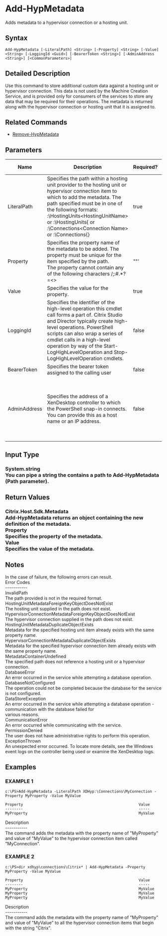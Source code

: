 ﻿# Add-HypMetadata

   Adds metadata to a hypervisor connection or a hosting unit.

## Syntax
```
Add-HypMetadata [-LiteralPath] <String> [-Property] <String> [-Value] <String> [-LoggingId <Guid>] [-BearerToken <String>] [-AdminAddress <String>] [<CommonParameters>]
```

## Detailed Description
   Use this command to store additional custom data against a hosting unit or hypervisor connection.  This data is not used by the Machine Creation Service, and is provided only for consumers of the services to store any data that may be required for their operations.  The metadata is returned along with the hypervisor connection or hosting unit that it is assigned to.

## Related Commands
  * [Remove-HypMetadata](Remove-HypMetadata.html)
## Parameters

| Name   | Description | Required? | Pipeline Input | Default Value |
| --- | --- | --- | --- | --- |
| LiteralPath | Specifies the path within a hosting unit provider to the hosting unit or hypervisor connection item to which to add the metadata. The path specified must be in one of the following formats: <drive>:\HostingUnits\<HostingUnitName> or  <drive>:\HostingUnits\{<HostingUnit Uid> or  <drive>:\Connections\<Connection Name> or  <drive>:\Connections\{<Connection Uid>} | true | true (ByValue) |  |
| Property | Specifies the property name of the metadata to be added.  The property must be unique for the item specified by the path.<br>The property cannot contain any of the following characters \/;:#.*?=<>|[]()""' | true | false |  |
| Value | Specifies the value for the property. | true | false |  |
| LoggingId | Specifies the identifier of the high-level operation this cmdlet call forms a part of. Citrix Studio and Director typically create high-level operations. PowerShell scripts can also wrap a series of cmdlet calls in a high-level operation by way of the Start-LogHighLevelOperation and Stop-LogHighLevelOperation cmdlets. | false | false |  |
| BearerToken | Specifies the bearer token assigned to the calling user | false | false |  |
| AdminAddress | Specifies the address of a XenDesktop controller to which the PowerShell snap-in connects.  You can provide this as a host name or an IP address. | false | false | LocalHost. Once a value is provided by any cmdlet, this value becomes the default. |

## Input Type
### System.string<br>    You can pipe a string the contains a path to Add-HypMetadata (Path parameter).
   
## Return Values
### Citrix.Host.Sdk.Metadata<br>   Add-HypMetadata returns an object containing the new definition of the metadata.<br>    Property <string><br>        Specifies the property of the metadata.<br>    Value <string><br>        Specifies the value of the metadata.
   ## Notes
   In the case of failure, the following errors can result.<br>    Error Codes<br>    -----------<br>    InvalidPath<br>    The path provided is not in the required format.<br>    HostingUnitMetadataForeignKeyObjectDoesNotExist<br>    The hosting unit supplied in the path does not exist.<br>    HypervisorConnectionMetadataForeignKeyObjectDoesNotExist<br>    The hypervisor connection supplied in the path does not exist.<br>    HostingUnitMetadataDuplicateObjectExists<br>    Metadata for the specified hosting unit item already exists with the same property name.<br>    HypervisorConnectionMetadataDuplicateObjectExists<br>    Metadata for the specified hypervisor connection item already exists with the same property name.<br>    MetadataContainerUndefined<br>    The specified path does not reference a hosting unit or a hypervisor connection.<br>    DatabaseError<br>    An error occurred in the service while attempting a database operation.<br>    DatabaseNotConfigured<br>    The operation could not be completed because the database for the service is not configured.<br>    DataStoreException<br>    An error occurred in the service while attempting a database operation - communication with the database failed for<br>    various reasons.<br>    CommunicationError<br>    An error occurred while communicating with the service.<br>    PermissionDenied<br>    The user does not have administrative rights to perform this operation.<br>    ExceptionThrown<br>    An unexpected error occurred.  To locate more details, see the Windows event logs on the controller being used or examine the XenDesktop logs.
## Examples

### EXAMPLE 1
```
c:\PS>Add-HypMetadata -LiteralPath XDHyp:\Connections\MyConnection -Property MyProperty -Value MyValue

Property                                                    Value
--------                                                    -----
MyProperty                                                  MyValue
```
   Description<br>-----------<br>The command adds the metadata with the property name of "MyProperty" and value of "MyValue" to the hypervisor connection item called "MyConnection".
### EXAMPLE 2
```
c:\PS>dir xdhyp\connections\Citrix* | Add-HypMetadata -Property MyProperty -Value MyValue

Property                                                    Value
--------                                                    -----
MyProperty                                                  MyValue
MyProperty                                                  MyValue
MyProperty                                                  MyValue
```
   Description<br>-----------<br>The command adds the metadata with the property name of "MyProperty" and value of "MyValue" to all the hypervisor connection items that begin with the string "Citrix".
